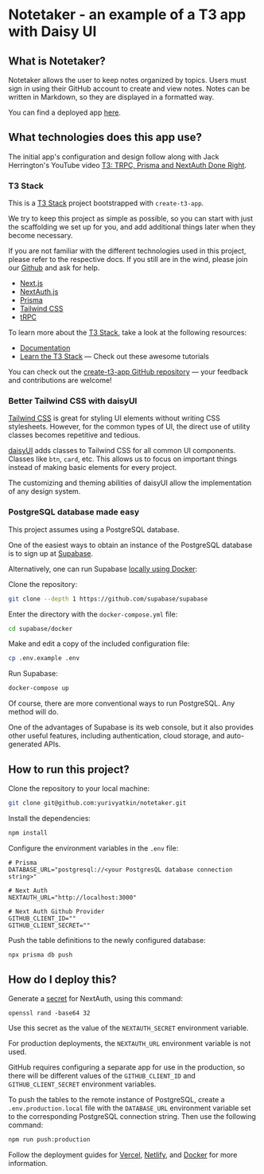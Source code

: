 # Notetaker - an example of a T3 app with Daisy UI

## What is Notetaker?
Notetaker allows the user to keep notes organized by topics.
Users must sign in using their GitHub account to create and view notes.
Notes can be written in Markdown, so they are displayed in a formatted way.

You can find a deployed app [here](https://notetaker-yurivyatkin.vercel.app/).

## What technologies does this app use?

The initial app's configuration and design follow along with Jack Herrington's YouTube video [T3: TRPC, Prisma and NextAuth Done Right](https://www.youtube.com/watch?v=J1gzN1SAhyM).

### T3 Stack

This is a [T3 Stack](https://create.t3.gg/) project bootstrapped with `create-t3-app`.

We try to keep this project as simple as possible, so you can start with just the scaffolding we set up for you, and add additional things later when they become necessary.

If you are not familiar with the different technologies used in this project, please refer to the respective docs. If you still are in the wind, please join our [Github](https://t3.gg/github) and ask for help.

- [Next.js](https://nextjs.org)
- [NextAuth.js](https://next-auth.js.org)
- [Prisma](https://prisma.io)
- [Tailwind CSS](https://tailwindcss.com)
- [tRPC](https://trpc.io)

To learn more about the [T3 Stack](https://create.t3.gg/), take a look at the following resources:

- [Documentation](https://create.t3.gg/)
- [Learn the T3 Stack](https://create.t3.gg/en/faq#what-learning-resources-are-currently-available) — Check out these awesome tutorials

You can check out the [create-t3-app GitHub repository](https://github.com/t3-oss/create-t3-app) — your feedback and contributions are welcome!

### Better Tailwind CSS with daisyUI

[Tailwind CSS](https://tailwindcss.com/) is great for styling UI elements without writing CSS stylesheets.
However, for the common types of UI, the direct use of utility classes becomes repetitive and tedious.

[daisyUI](https://daisyui.com/) adds classes to Tailwind CSS for all common UI components. Classes like `btn`, `card`, etc. This allows us to focus on important things instead of making basic elements for every project.

The customizing and theming abilities of daisyUI allow the implementation of any design system.

### PostgreSQL database made easy

This project assumes using a PostgreSQL database.

One of the easiest ways to obtain an instance of the PostgreSQL database is to sign up at [Supabase](https://supabase.com).

Alternatively, one can run Supabase [locally using Docker](https://www.linode.com/docs/guides/installing-supabase/):

Clone the repository:
```sh
git clone --depth 1 https://github.com/supabase/supabase
```

Enter the directory with the `docker-compose.yml` file:
```sh
cd supabase/docker
```

Make and edit a copy of the included configuration file:
```sh
cp .env.example .env
```

Run Supabase:
```sh
docker-compose up
```

Of course, there are more conventional ways to run PostgreSQL.
Any method will do.

One of the advantages of Supabase is its web console, but it also provides other useful features, including authentication, cloud storage, and auto-generated APIs.

## How to run this project?

Clone the repository to your local machine:
```sh
git clone git@github.com:yurivyatkin/notetaker.git
```

Install the dependencies:
```sh
npm install
```

Configure the environment variables in the `.env` file:
```env
# Prisma
DATABASE_URL="postgresql://<your PostgresQL database connection string>"

# Next Auth
NEXTAUTH_URL="http://localhost:3000"

# Next Auth Github Provider
GITHUB_CLIENT_ID=""
GITHUB_CLIENT_SECRET=""
```

Push the table definitions to the newly configured database:
```sh
npx prisma db push
```

## How do I deploy this?

Generate a [secret](https://next-auth.js.org/configuration/options#secret) for NextAuth, using this command:
```
openssl rand -base64 32
```

Use this secret as the value of the `NEXTAUTH_SECRET` environment variable.

For production deployments, the `NEXTAUTH_URL` environment variable is not used.

GitHub requires configuring a separate app for use in the production, so there will be different values of the `GITHUB_CLIENT_ID` and `GITHUB_CLIENT_SECRET` environment variables.

To push the tables to the remote instance of PostgreSQL, create a `.env.production.local` file with the `DATABASE_URL` environment variable set to the corresponding PostgreSQL connection string. Then use the following command:
```sh
npm run push:production
```

Follow the deployment guides for [Vercel](https://create.t3.gg/en/deployment/vercel), [Netlify](https://create.t3.gg/en/deployment/netlify), and [Docker](https://create.t3.gg/en/deployment/docker) for more information.
